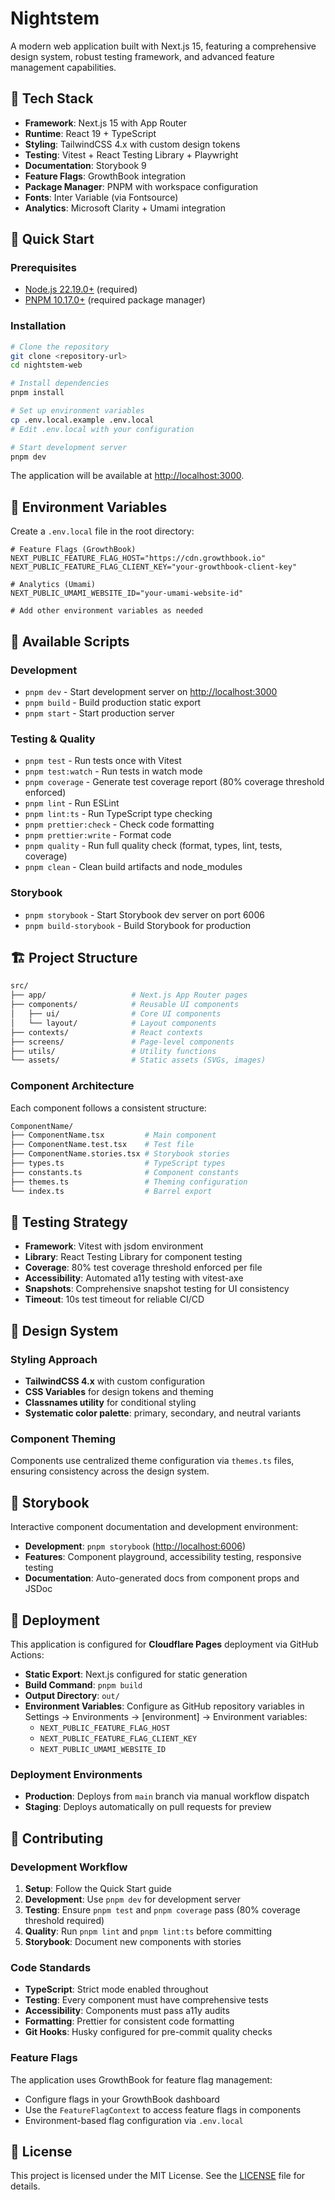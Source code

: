 # Nightstem

A modern web application built with Next.js 15, featuring a comprehensive design system, robust testing framework, and advanced feature management capabilities.

## 🚀 Tech Stack

- **Framework**: Next.js 15 with App Router
- **Runtime**: React 19 + TypeScript
- **Styling**: TailwindCSS 4.x with custom design tokens
- **Testing**: Vitest + React Testing Library + Playwright
- **Documentation**: Storybook 9
- **Feature Flags**: GrowthBook integration
- **Package Manager**: PNPM with workspace configuration
- **Fonts**: Inter Variable (via Fontsource)
- **Analytics**: Microsoft Clarity + Umami integration

## 🏁 Quick Start

### Prerequisites

- [Node.js 22.19.0+](https://nodejs.org/en/download/) (required)
- [PNPM 10.17.0+](https://pnpm.io/installation) (required package manager)

### Installation

```bash
# Clone the repository
git clone <repository-url>
cd nightstem-web

# Install dependencies
pnpm install

# Set up environment variables
cp .env.local.example .env.local
# Edit .env.local with your configuration

# Start development server
pnpm dev
```

The application will be available at [http://localhost:3000](http://localhost:3000).

## 🔧 Environment Variables

Create a `.env.local` file in the root directory:

```env
# Feature Flags (GrowthBook)
NEXT_PUBLIC_FEATURE_FLAG_HOST="https://cdn.growthbook.io"
NEXT_PUBLIC_FEATURE_FLAG_CLIENT_KEY="your-growthbook-client-key"

# Analytics (Umami)
NEXT_PUBLIC_UMAMI_WEBSITE_ID="your-umami-website-id"

# Add other environment variables as needed
```

## 📜 Available Scripts

### Development

- `pnpm dev` - Start development server on <http://localhost:3000>
- `pnpm build` - Build production static export
- `pnpm start` - Start production server

### Testing & Quality

- `pnpm test` - Run tests once with Vitest
- `pnpm test:watch` - Run tests in watch mode
- `pnpm coverage` - Generate test coverage report (80% coverage threshold enforced)
- `pnpm lint` - Run ESLint
- `pnpm lint:ts` - Run TypeScript type checking
- `pnpm prettier:check` - Check code formatting
- `pnpm prettier:write` - Format code
- `pnpm quality` - Run full quality check (format, types, lint, tests, coverage)
- `pnpm clean` - Clean build artifacts and node_modules

### Storybook

- `pnpm storybook` - Start Storybook dev server on port 6006
- `pnpm build-storybook` - Build Storybook for production

## 🏗️ Project Structure

```sh
src/
├── app/                   # Next.js App Router pages
├── components/            # Reusable UI components
│   ├── ui/                # Core UI components
│   └── layout/            # Layout components
├── contexts/              # React contexts
├── screens/               # Page-level components
├── utils/                 # Utility functions
└── assets/                # Static assets (SVGs, images)
```

### Component Architecture

Each component follows a consistent structure:

```sh
ComponentName/
├── ComponentName.tsx         # Main component
├── ComponentName.test.tsx    # Test file
├── ComponentName.stories.tsx # Storybook stories
├── types.ts                  # TypeScript types
├── constants.ts              # Component constants
├── themes.ts                 # Theming configuration
└── index.ts                  # Barrel export
```

## 🧪 Testing Strategy

- **Framework**: Vitest with jsdom environment
- **Library**: React Testing Library for component testing
- **Coverage**: 80% test coverage threshold enforced per file
- **Accessibility**: Automated a11y testing with vitest-axe
- **Snapshots**: Comprehensive snapshot testing for UI consistency
- **Timeout**: 10s test timeout for reliable CI/CD

## 🎨 Design System

### Styling Approach

- **TailwindCSS 4.x** with custom configuration
- **CSS Variables** for design tokens and theming
- **Classnames utility** for conditional styling
- **Systematic color palette**: primary, secondary, and neutral variants

### Component Theming

Components use centralized theme configuration via `themes.ts` files, ensuring consistency across the design system.

## 📖 Storybook

Interactive component documentation and development environment:

- **Development**: `pnpm storybook` (<http://localhost:6006>)
- **Features**: Component playground, accessibility testing, responsive testing
- **Documentation**: Auto-generated docs from component props and JSDoc

## 🚀 Deployment

This application is configured for **Cloudflare Pages** deployment via GitHub Actions:

- **Static Export**: Next.js configured for static generation
- **Build Command**: `pnpm build`
- **Output Directory**: `out/`
- **Environment Variables**: Configure as GitHub repository variables in Settings → Environments → [environment] → Environment variables:
  - `NEXT_PUBLIC_FEATURE_FLAG_HOST`
  - `NEXT_PUBLIC_FEATURE_FLAG_CLIENT_KEY`
  - `NEXT_PUBLIC_UMAMI_WEBSITE_ID`

### Deployment Environments

- **Production**: Deploys from `main` branch via manual workflow dispatch
- **Staging**: Deploys automatically on pull requests for preview

## 🤝 Contributing

### Development Workflow

1. **Setup**: Follow the Quick Start guide
2. **Development**: Use `pnpm dev` for development server
3. **Testing**: Ensure `pnpm test` and `pnpm coverage` pass (80% coverage threshold required)
4. **Quality**: Run `pnpm lint` and `pnpm lint:ts` before committing
5. **Storybook**: Document new components with stories

### Code Standards

- **TypeScript**: Strict mode enabled throughout
- **Testing**: Every component must have comprehensive tests
- **Accessibility**: Components must pass a11y audits
- **Formatting**: Prettier for consistent code formatting
- **Git Hooks**: Husky configured for pre-commit quality checks

### Feature Flags

The application uses GrowthBook for feature flag management:

- Configure flags in your GrowthBook dashboard
- Use the `FeatureFlagContext` to access feature flags in components
- Environment-based flag configuration via `.env.local`

## 📄 License

This project is licensed under the MIT License. See the [LICENSE](LICENSE) file for details.
